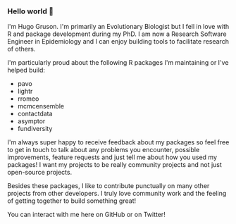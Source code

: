 ### Hello world :wave:

I'm Hugo Gruson. I'm primarily an Evolutionary Biologist but I fell in love with R and package development during my PhD. I am now a Research Software Engineer in Epidemiology and I can enjoy building tools to facilitate research of others.

I'm particularly proud about the following R packages I'm maintaining or I've helped build:

- pavo
- lightr
- rromeo
- mcmcensemble
- contactdata
- asymptor
- fundiversity

I'm always super happy to receive feedback about my packages so feel free to get in touch to talk about any problems you encounter, possible improvements, feature requests and just tell me about how you used my packages! I want my projects to be really community projects and not just open-source projects.

Besides these packages, I like to contribute punctually on many other projects from other developers. I truly love community work and the feeling of getting together to build something great!

You can interact with me here on GitHub or on Twitter!

